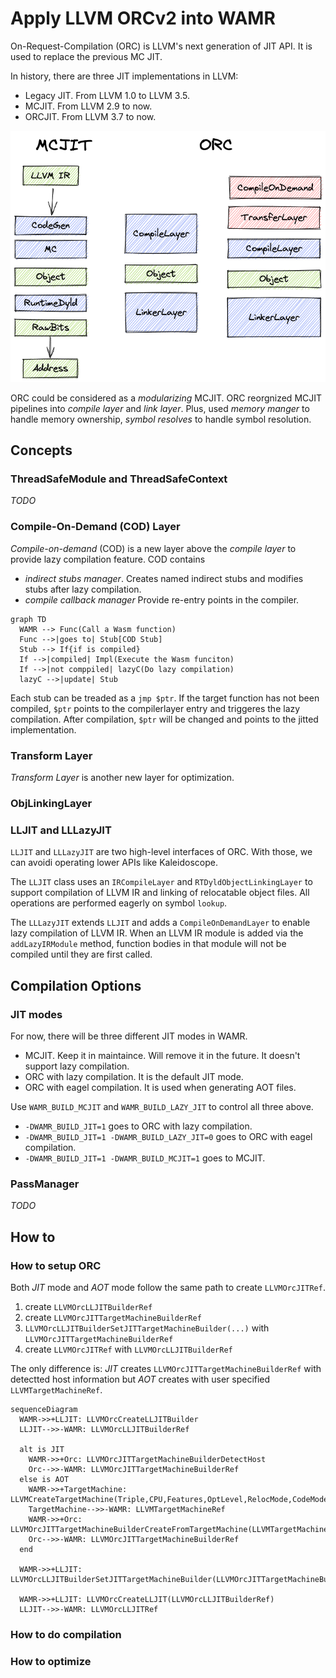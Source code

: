 # Apply LLVM ORCv2 into WAMR

On-Request-Compilation (ORC) is LLVM's next generation of JIT API. It is used to
replace the previous MC JIT.

In history, there are three JIT implementations in LLVM:

- Legacy JIT. From LLVM 1.0 to LLVM 3.5.
- MCJIT. From LLVM 2.9 to now.
- ORCJIT. From LLVM 3.7 to now.

![MCJIT_ORC](./pics/mcjit_to_orc.png)

ORC could be considered as a _modularizing_ MCJIT. ORC reorgnized MCJIT pipelines
into _compile layer_ and _link layer_. Plus, used _memory manger_ to handle memory
ownership, _symbol resolves_ to handle symbol resolution.

## Concepts

### ThreadSafeModule and ThreadSafeContext
_TODO_

### Compile-On-Demand (COD) Layer

_Compile-on-demand_ (COD) is a new layer above the _compile layer_ to provide lazy
compilation feature. COD contains

- _indirect stubs manager_. Creates named indirect stubs and modifies stubs after
  lazy compilation.
- _compile callback manager_ Provide re-entry points in the compiler.

```mermaid
graph TD
  WAMR --> Func(Call a Wasm function)
  Func -->|goes to| Stub[COD Stub]
  Stub --> If{if is compiled}
  If -->|compiled| Impl(Execute the Wasm funciton)
  If -->|not comppiled| lazyC(Do lazy compilation)
  lazyC -->|update| Stub

```

Each stub can be treaded as a `jmp $ptr`. If the target function has not been
compiled, `$ptr` points to the compilerlayer entry and triggeres the lazy compilation.
After compilation, `$ptr` will be changed and points to the jitted implementation.

### Transform Layer

_Transform Layer_ is another new layer for optimization.

### ObjLinkingLayer

### LLJIT and LLLazyJIT

`LLJIT` and `LLLazyJIT` are two high-level interfaces of ORC. With those, we can
avoidi operating lower APIs like Kaleidoscope.

The `LLJIT` class uses an `IRCompileLayer` and `RTDyldObjectLinkingLayer` to
support compilation of LLVM IR and linking of relocatable object files. All
operations are performed eagerly on symbol `lookup`.

The `LLLazyJIT` extends `LLJIT` and adds a `CompileOnDemandLayer` to enable lazy
compilation of LLVM IR. When an LLVM IR module is added via the `addLazyIRModule`
method, function bodies in that module will not be compiled until they are first
called.


## Compilation Options

### JIT modes

For now, there will be three different JIT modes in WAMR.

- MCJIT. Keep it in maintaince. Will remove it in the future. It doesn't support
  lazy compilation.
- ORC with lazy compilation. It is the default JIT mode.
- ORC with eagel compilation. It is used when generating AOT files.

Use `WAMR_BUILD_MCJIT` and `WAMR_BUILD_LAZY_JIT` to control all three above.

- `-DWAMR_BUILD_JIT=1` goes to ORC with lazy compilation.
- `-DWAMR_BUILD_JIT=1 -DWAMR_BUILD_LAZY_JIT=0` goes to ORC with eagel compilation.
- `-DWAMR_BUILD_JIT=1 -DWAMR_BUILD_MCJIT=1` goes to MCJIT.

### PassManager

_TODO_

## How to

### How to setup ORC

Both _JIT_ mode and _AOT_ mode follow the same path to create `LLVMOrcJITRef`.

1. create `LLVMOrcLLJITBuilderRef`
2. create `LLVMOrcJITTargetMachineBuilderRef`
3. `LLVMOrcLLJITBuilderSetJITTargetMachineBuilder(...)` with `LLVMOrcJITTargetMachineBuilderRef`
4. create `LLVMOrcJITRef` with `LLVMOrcLLJITBuilderRef`

The only difference is: _JIT_ creates `LLVMOrcJITTargetMachineBuilderRef` with
detectted host information but _AOT_ creates with user specified `LLVMTargetMachineRef`.

```mermaid
sequenceDiagram
  WAMR->>+LLJIT: LLVMOrcCreateLLJITBuilder
  LLJIT-->>-WAMR: LLVMOrcLLJITBuilderRef

  alt is JIT
    WAMR->>+Orc: LLVMOrcJITTargetMachineBuilderDetectHost
    Orc-->>-WAMR: LLVMOrcJITTargetMachineBuilderRef
  else is AOT
    WAMR->>+TargetMachine: LLVMCreateTargetMachine(Triple,CPU,Features,OptLevel,RelocMode,CodeModel)
    TargetMachine-->>-WAMR: LLVMTargetMachineRef
    WAMR->>+Orc: LLVMOrcJITTargetMachineBuilderCreateFromTargetMachine(LLVMTargetMachineRef)
    Orc-->>-WAMR: LLVMOrcJITTargetMachineBuilderRef
  end

  WAMR->>+LLJIT: LLVMOrcLLJITBuilderSetJITTargetMachineBuilder(LLVMOrcJITTargetMachineBuilderRef)

  WAMR->>+LLJIT: LLVMOrcCreateLLJIT(LLVMOrcLLJITBuilderRef)
  LLJIT-->>-WAMR: LLVMOrcLLJITRef
```

### How to do compilation

### How to optimize
